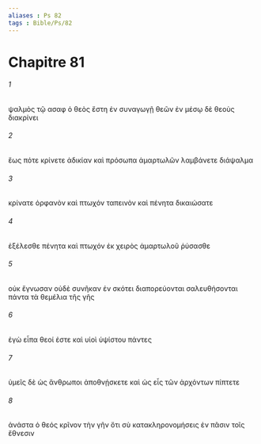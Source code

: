```yaml
---
aliases : Ps 82
tags : Bible/Ps/82
---
```


# Chapitre 81

###### 1
ψαλμὸς τῷ ασαφ ὁ θεὸς ἔστη ἐν συναγωγῇ θεῶν ἐν μέσῳ δὲ θεοὺς διακρίνει
###### 2
ἕως πότε κρίνετε ἀδικίαν καὶ πρόσωπα ἁμαρτωλῶν λαμβάνετε διάψαλμα
###### 3
κρίνατε ὀρφανὸν καὶ πτωχόν ταπεινὸν καὶ πένητα δικαιώσατε
###### 4
ἐξέλεσθε πένητα καὶ πτωχόν ἐκ χειρὸς ἁμαρτωλοῦ ῥύσασθε
###### 5
οὐκ ἔγνωσαν οὐδὲ συνῆκαν ἐν σκότει διαπορεύονται σαλευθήσονται πάντα τὰ θεμέλια τῆς γῆς
###### 6
ἐγὼ εἶπα θεοί ἐστε καὶ υἱοὶ ὑψίστου πάντες
###### 7
ὑμεῖς δὲ ὡς ἄνθρωποι ἀποθνῄσκετε καὶ ὡς εἷς τῶν ἀρχόντων πίπτετε
###### 8
ἀνάστα ὁ θεός κρῖνον τὴν γῆν ὅτι σὺ κατακληρονομήσεις ἐν πᾶσιν τοῖς ἔθνεσιν
